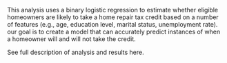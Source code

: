 This analysis uses a binary logistic regression to estimate whether eligible homeowners are likely to take a home repair tax credit based on a number of features (e.g., age, education level, marital status, unemployment rate). our goal is to create a model that can accurately predict instances of when a homeowner will and will not take the credit.

See full description of analysis and results here.
